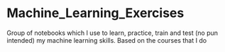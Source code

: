 # Machine_Learning_Exercises
Group of notebooks which I use to learn, practice, train and test (no pun intended) my machine learning skills. Based on the courses that I do
